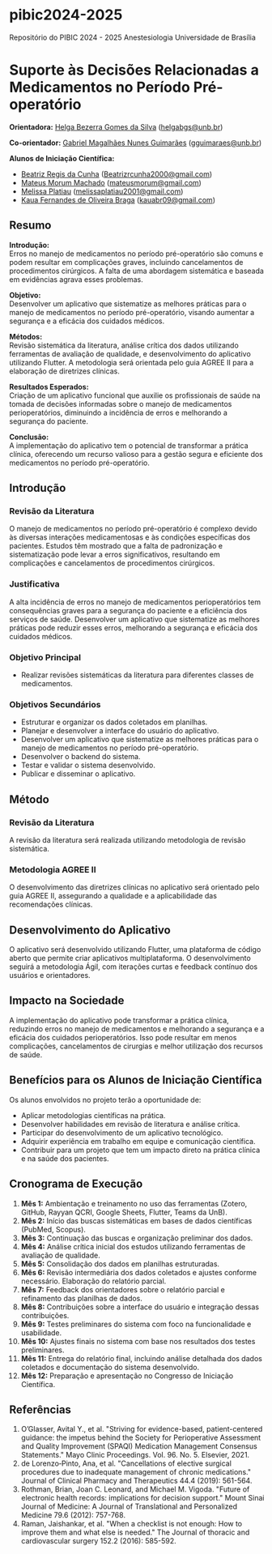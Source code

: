 # pibic2024-2025
Repositório do PIBIC 2024 - 2025 Anestesiologia Universidade de Brasília

# Suporte às Decisões Relacionadas a Medicamentos no Período Pré-operatório

**Orientadora:** [Helga Bezerra Gomes da Silva](http://lattes.cnpq.br/8497532846863801) (helgabgs@unb.br)  

**Co-orientador:** [Gabriel Magalhães Nunes Guimarães](http://lattes.cnpq.br/1254455789444204) (gguimaraes@unb.br)  

**Alunos de Iniciação Científica:**  
- [Beatriz Regis da Cunha](http://lattes.cnpq.br/1082228987834871) (Beatrizrcunha2000@gmail.com)
- [Mateus Morum Machado](https://lattes.cnpq.br/9990632455373414) (mateusmorum@gmail.com)
- [Melissa Platiau](http://lattes.cnpq.br/4093458083592208) (melissaplatiau2001@gmail.com)
- [Kaua Fernandes de Oliveira Braga](https://lattes.cnpq.br/8972540271080492) (kauabr09@gmail.com)


## Resumo

**Introdução:**  
Erros no manejo de medicamentos no período pré-operatório são comuns e podem resultar em complicações graves, incluindo cancelamentos de procedimentos cirúrgicos. A falta de uma abordagem sistemática e baseada em evidências agrava esses problemas.

**Objetivo:**  
Desenvolver um aplicativo que sistematize as melhores práticas para o manejo de medicamentos no período pré-operatório, visando aumentar a segurança e a eficácia dos cuidados médicos.

**Métodos:**  
Revisão sistemática da literatura, análise crítica dos dados utilizando ferramentas de avaliação de qualidade, e desenvolvimento do aplicativo utilizando Flutter. A metodologia será orientada pelo guia AGREE II para a elaboração de diretrizes clínicas.

**Resultados Esperados:**  
Criação de um aplicativo funcional que auxilie os profissionais de saúde na tomada de decisões informadas sobre o manejo de medicamentos perioperatórios, diminuindo a incidência de erros e melhorando a segurança do paciente.

**Conclusão:**  
A implementação do aplicativo tem o potencial de transformar a prática clínica, oferecendo um recurso valioso para a gestão segura e eficiente dos medicamentos no período pré-operatório.

## Introdução

### Revisão da Literatura
O manejo de medicamentos no período pré-operatório é complexo devido às diversas interações medicamentosas e às condições específicas dos pacientes. Estudos têm mostrado que a falta de padronização e sistematização pode levar a erros significativos, resultando em complicações e cancelamentos de procedimentos cirúrgicos.

### Justificativa
A alta incidência de erros no manejo de medicamentos perioperatórios tem consequências graves para a segurança do paciente e a eficiência dos serviços de saúde. Desenvolver um aplicativo que sistematize as melhores práticas pode reduzir esses erros, melhorando a segurança e eficácia dos cuidados médicos.

### Objetivo Principal
- Realizar revisões sistemáticas da literatura para diferentes classes de medicamentos.

### Objetivos Secundários
- Estruturar e organizar os dados coletados em planilhas.
- Planejar e desenvolver a interface do usuário do aplicativo.
- Desenvolver um aplicativo que sistematize as melhores práticas para o manejo de medicamentos no período pré-operatório.
- Desenvolver o backend do sistema.
- Testar e validar o sistema desenvolvido.
- Publicar e disseminar o aplicativo.

## Método
### Revisão da Literatura
A revisão da literatura será realizada utilizando metodologia de revisão sistemática.

### Metodologia AGREE II
O desenvolvimento das diretrizes clínicas no aplicativo será orientado pelo guia AGREE II, assegurando a qualidade e a aplicabilidade das recomendações clínicas.

## Desenvolvimento do Aplicativo
O aplicativo será desenvolvido utilizando Flutter, uma plataforma de código aberto que permite criar aplicativos multiplataforma. O desenvolvimento seguirá a metodologia Ágil, com iterações curtas e feedback contínuo dos usuários e orientadores.

## Impacto na Sociedade
A implementação do aplicativo pode transformar a prática clínica, reduzindo erros no manejo de medicamentos e melhorando a segurança e a eficácia dos cuidados perioperatórios. Isso pode resultar em menos complicações, cancelamentos de cirurgias e melhor utilização dos recursos de saúde.

## Benefícios para os Alunos de Iniciação Científica
Os alunos envolvidos no projeto terão a oportunidade de:
- Aplicar metodologias científicas na prática.
- Desenvolver habilidades em revisão de literatura e análise crítica.
- Participar do desenvolvimento de um aplicativo tecnológico.
- Adquirir experiência em trabalho em equipe e comunicação científica.
- Contribuir para um projeto que tem um impacto direto na prática clínica e na saúde dos pacientes.

## Cronograma de Execução

1. **Mês 1:** Ambientação e treinamento no uso das ferramentas (Zotero, GitHub, Rayyan QCRI, Google Sheets, Flutter, Teams da UnB).
2. **Mês 2:** Início das buscas sistemáticas em bases de dados científicas (PubMed, Scopus).
3. **Mês 3:** Continuação das buscas e organização preliminar dos dados.
4. **Mês 4:** Análise crítica inicial dos estudos utilizando ferramentas de avaliação de qualidade.
5. **Mês 5:** Consolidação dos dados em planilhas estruturadas.
6. **Mês 6:** Revisão intermediária dos dados coletados e ajustes conforme necessário. Elaboração do relatório parcial.
7. **Mês 7:** Feedback dos orientadores sobre o relatório parcial e refinamento das planilhas de dados.
8. **Mês 8:** Contribuições sobre a interface do usuário e integração dessas contribuições.
9. **Mês 9:** Testes preliminares do sistema com foco na funcionalidade e usabilidade.
10. **Mês 10:** Ajustes finais no sistema com base nos resultados dos testes preliminares.
11. **Mês 11:** Entrega do relatório final, incluindo análise detalhada dos dados coletados e documentação do sistema desenvolvido.
12. **Mês 12:** Preparação e apresentação no Congresso de Iniciação Científica.

## Referências
1. O’Glasser, Avital Y., et al. "Striving for evidence-based, patient-centered guidance: the impetus behind the Society for Perioperative Assessment and Quality Improvement (SPAQI) Medication Management Consensus Statements." Mayo Clinic Proceedings. Vol. 96. No. 5. Elsevier, 2021.
2. de Lorenzo‐Pinto, Ana, et al. "Cancellations of elective surgical procedures due to inadequate management of chronic medications." Journal of Clinical Pharmacy and Therapeutics 44.4 (2019): 561-564.
3. Rothman, Brian, Joan C. Leonard, and Michael M. Vigoda. "Future of electronic health records: implications for decision support." Mount Sinai Journal of Medicine: A Journal of Translational and Personalized Medicine 79.6 (2012): 757-768.
4. Raman, Jaishankar, et al. "When a checklist is not enough: How to improve them and what else is needed." The Journal of thoracic and cardiovascular surgery 152.2 (2016): 585-592.
